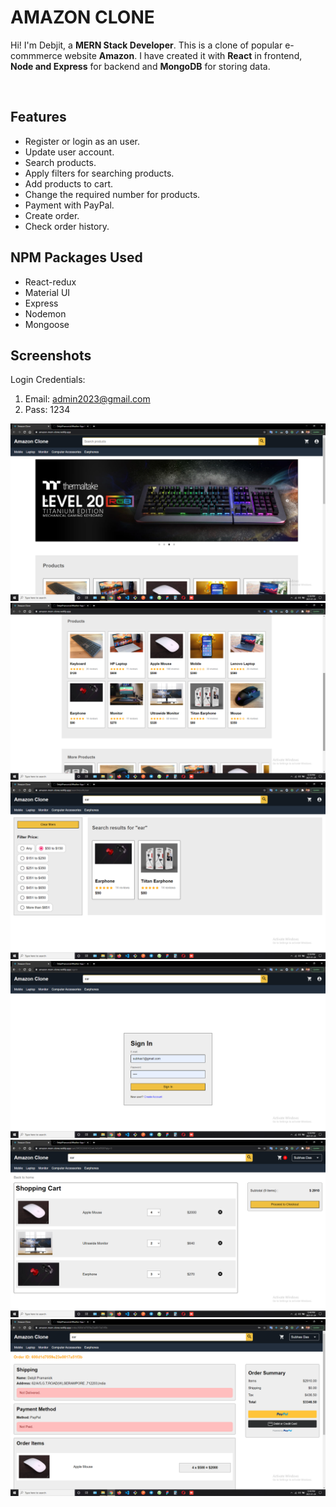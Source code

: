 # AMAZON CLONE

Hi! I'm Debjit, a **MERN Stack Developer**. This is a clone of popular e-commmerce website **Amazon**.
I have created it with **React** in frontend,  **Node and Express** for backend and **MongoDB** for storing data.
<br>


<br>

## Features

- Register or login as an user.
- Update user account.
- Search products.
- Apply filters for searching products.
- Add products to cart.
- Change the required number for products.
- Payment with PayPal.
- Create order.
- Check order history.

##  NPM Packages Used

- React-redux
- Material UI
- Express
- Nodemon
- Mongoose

## Screenshots

Login Credentials:
1. Email: admin2023@gmail.com
2. Pass: 1234

<img src="./screenshots/ss1.png" alt=""/>
<br>
<img src="./screenshots/ss2.png" alt=""/>
<br>
<img src="./screenshots/ss3.png" alt=""/>
<br>
<img src="./screenshots/ss4.png" alt=""/>
<br>
<img src="./screenshots/ss5.png" alt=""/>
<br>
<img src="./screenshots/ss6.png" alt=""/>

